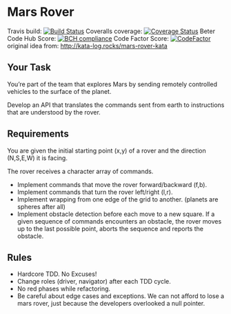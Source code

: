 # Mars Rover
Travis build: [![Build Status](https://travis-ci.com/studioj/katas.svg?branch=master)](https://travis-ci.com/studioj/katas)
Coveralls coverage: [![Coverage Status](https://coveralls.io/repos/github/studioj/katas/badge.svg)](https://coveralls.io/github/studioj/katas)
Beter Code Hub Score: [![BCH compliance](https://bettercodehub.com/edge/badge/studioj/katas?branch=master)](https://bettercodehub.com/)
Code Factor Score: [![CodeFactor](https://www.codefactor.io/repository/github/studioj/katas/badge)](https://www.codefactor.io/repository/github/studioj/katas)
original idea from: http://kata-log.rocks/mars-rover-kata


## Your Task

You’re part of the team that explores Mars by sending remotely controlled vehicles to the surface of the planet. 

Develop an API that translates the commands sent from earth to instructions that are understood by the rover.

## Requirements

You are given the initial starting point (x,y) of a rover and the direction (N,S,E,W) it is facing.

The rover receives a character array of commands.

- Implement commands that move the rover forward/backward (f,b).
- Implement commands that turn the rover left/right (l,r).
- Implement wrapping from one edge of the grid to another. (planets are spheres after all)
- Implement obstacle detection before each move to a new square. If a given sequence of commands encounters an obstacle, the rover moves up to the last possible point, aborts the sequence and reports the obstacle.

## Rules

- Hardcore TDD. No Excuses!
- Change roles (driver, navigator) after each TDD cycle.
- No red phases while refactoring.
- Be careful about edge cases and exceptions. We can not afford to lose a mars rover, just because the developers overlooked a null pointer.
